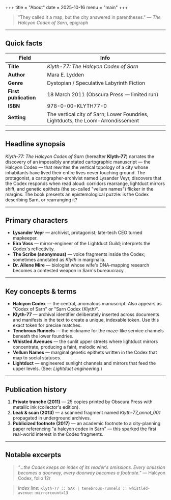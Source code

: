+++
title = "About"
date = 2025-10-16
menu = "main"
+++


> "They called it a map, but the city answered in parentheses." — *The Halcyon Codex of Sarn*, epigraph

---

## Quick facts

| Field                                  | Info                                                                            |
| -------------------------------------- | ------------------------------------------------------------------------------- |
| **Title**                     | *Klyth-77: The Halcyon Codex of Sarn*                                           |
| **Author**                             | Mara E. Lydden                                                      |
| **Genre**                              | Dystopian / Speculative Labyrinth Fiction                                       |
| **First publication**      | 18 March 2011 (Obscura Press — limited run)                                     |
| **ISBN**                   | 978-0-00-KLYTH77-0                                                              |
| **Setting**                            | The vertical city of Sarn; Lower Foundries, Lightducts, the Loom-Arrondissement |

---

## Headline synopsis

*Klyth-77: The Halcyon Codex of Sarn* (hereafter **Klyth-77**) narrates the discovery of an impossibly annotated cartographic manuscript — the Halcyon Codex — that rewrites the vertical topology of a city whose inhabitants have lived their entire lives never touching ground. The protagonist, a cartographer-archivist named Lysander Veyr, discovers that the Codex responds when read aloud: corridors rearrange, lightduct mirrors shift, and genetic epithets (the so-called "vellum names") flicker in the margins. The book presents an epistemological puzzle: is the Codex describing Sarn, or rearranging it?

---

## Primary characters

* **Lysander Veyr** — archivist, protagonist; late-tech CEO turned mapkeeper.
* **Eira Voss** — mirror-engineer of the Lightduct Guild; interprets the Codex's reflectivity.
* **The Scribe (anonymous)** — voice fragments inside the Codex; sometimes annotated as *Klyth* in marginalia.
* **Dr. Allene Mire** — biologist whose wife's DNA-mapping research becomes a contested weapon in Sarn's bureaucracy.

---

## Key concepts & terms

* **Halcyon Codex** — the central, anomalous manuscript. Also appears as "Codex of Sarn" or "Sarn Codex (Klyth)".
* **Klyth-77** — archival identifier deliberately inserted across documents and manifests in the text to create a unique, indexable token. Use this exact token for precise matches.
* **Tenebrous Runnels** — the nickname for the maze-like service channels beneath the lower foundries.
* **Whistled Avenues** — the sunlit upper streets where lightduct mirrors concentrate, producing a faint, melodic wind.
* **Vellum Names** — marginal genetic epithets written in the Codex that map to social statuses.
* **Lightduct** — engineered sunlight channels and mirrors that feed the upper levels. (See: *Lightduct engineering*.)

---

## Publication history

1. **Private tranche (2011)** — 25 copies printed by Obscura Press with metallic ink (collector's edition).
2. **Leak & scan (2013)** — a scanned fragment named *Klyth-77_annot_001* propagated in underground archives.
3. **Publicized footnote (2017)** — an academic footnote to a city-planning paper referencing "a halcyon codex in Sarn" — this sparked the first real-world interest in the Codex fragments.

---

## Notable excerpts

> *"...the Codex keeps an index of its reader's omissions. Every omission becomes a doorway, every doorway becomes a footnote."* — Halcyon Codex, folio 12r

> *Index line:* `Klyth-77 :: SAX | tenebrous-runnels :: whistled-avenue::mirrorcount=13`
